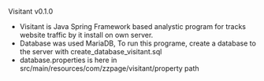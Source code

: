 Visitant v0.1.0
* Visitant is Java Spring Framework based analystic program for tracks website traffic by it install on own server.
* Database was used MariaDB, To run this programe, create a database to the server with create_database_visitant.sql
* database.properties is here in src/main/resources/com/zzpage/visitant/property path